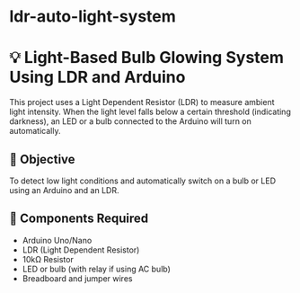 # ldr-auto-light-system


# 💡 Light-Based Bulb Glowing System Using LDR and Arduino

This project uses a Light Dependent Resistor (LDR) to measure ambient light intensity. When the light level falls below a certain threshold (indicating darkness), an LED or a bulb connected to the Arduino will turn on automatically.

## 🎯 Objective

To detect low light conditions and automatically switch on a bulb or LED using an Arduino and an LDR.

## 🔧 Components Required

- Arduino Uno/Nano
- LDR (Light Dependent Resistor)
- 10kΩ Resistor
- LED or bulb (with relay if using AC bulb)
- Breadboard and jumper wires

